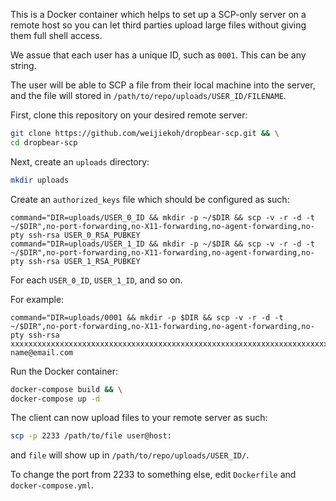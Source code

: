 This is a Docker container which helps to set up a SCP-only server on a remote
host so you can let third parties upload large files without giving them full
shell access.

We assue that each user has a unique ID, such as `0001`. This can be any string.

The user will be able to SCP a file from their local machine into the server,
and the file will stored in `/path/to/repo/uploads/USER_ID/FILENAME`.

First, clone this repository on your desired remote server:

```bash
git clone https://github.com/weijiekoh/dropbear-scp.git && \
cd dropbear-scp
```

Next, create an `uploads` directory:

```bash
mkdir uploads
```

Create an `authorized_keys` file which should be configured as such:

```
command="DIR=uploads/USER_0_ID && mkdir -p ~/$DIR && scp -v -r -d -t ~/$DIR",no-port-forwarding,no-X11-forwarding,no-agent-forwarding,no-pty ssh-rsa USER_0_RSA_PUBKEY
command="DIR=uploads/USER_1_ID && mkdir -p ~/$DIR && scp -v -r -d -t ~/$DIR",no-port-forwarding,no-X11-forwarding,no-agent-forwarding,no-pty ssh-rsa USER_1_RSA_PUBKEY
```

For each `USER_0_ID`, `USER_1_ID`, and so on.

For example:

```
command="DIR=uploads/0001 && mkdir -p $DIR && scp -v -r -d -t ~/$DIR",no-port-forwarding,no-X11-forwarding,no-agent-forwarding,no-pty ssh-rsa xxxxxxxxxxxxxxxxxxxxxxxxxxxxxxxxxxxxxxxxxxxxxxxxxxxxxxxxxxxxxxxxxxxxxxxxxxxxxxxxxxxxxxxxxxxxxxxxxxxxxxxxxxxxxxxxxxxxxxxxxxxxxxxxxxxxxxxxxxxxxxxxxxxxxxxxxxxxxxxxxxxxxxxxxxxxxxxxxxxxxxxxxxxxxxxxxxxxxxxxxxxxxxxxxxxxxxxxxxxxxxxxxxxxxxxxxxxxxxxxxxxxxxxxxxxxxxxxxxxxxxxxxxxxxxxxxxxxxxxxxxxxxxxxxxxxxxxxxxxxxxxxxxxxxxxxxxxxxxxxxxxxxxxxxxxxxxxxxxxxxxxxxxxxxxxxxxxxxxxxxxxxxxxxxxxx name@email.com
```

Run the Docker container:

```bash
docker-compose build && \
docker-compose up -d
```

The client can now upload files to your remote server as such:

```bash
scp -p 2233 /path/to/file user@host:
```

and `file` will show up in `/path/to/repo/uploads/USER_ID/`.

To change the port from 2233 to something else, edit `Dockerfile` and
`docker-compose.yml`.
